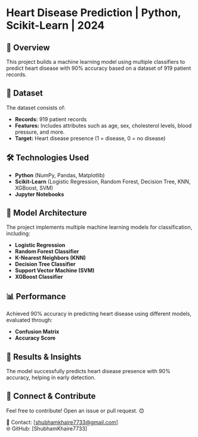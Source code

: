 # Heart Disease Prediction | Python, Scikit-Learn | 2024

## 📌 Overview
This project builds a machine learning model using multiple classifiers to predict heart disease with 90% accuracy based on a dataset of 919 patient records.

## 📂 Dataset
The dataset consists of:

- **Records:** 919 patient records
- **Features:** Includes attributes such as age, sex, cholesterol levels, blood pressure, and more.
- **Target:** Heart disease presence (1 = disease, 0 = no disease)

## 🛠️ Technologies Used
- **Python** (NumPy, Pandas, Matplotlib)
- **Scikit-Learn** (Logistic Regression, Random Forest, Decision Tree, KNN, XGBoost, SVM)
- **Jupyter Notebooks**

## 📖 Model Architecture
The project implements multiple machine learning models for classification, including:

- **Logistic Regression**
- **Random Forest Classifier**
- **K-Nearest Neighbors (KNN)**
- **Decision Tree Classifier**
- **Support Vector Machine (SVM)**
- **XGBoost Classifier**

## 📊 Performance
Achieved 90% accuracy in predicting heart disease using different models, evaluated through:

- **Confusion Matrix**
- **Accuracy Score**

## 📌 Results & Insights
The model successfully predicts heart disease presence with 90% accuracy, helping in early detection.

## 🔗 Connect & Contribute
Feel free to contribute! Open an issue or pull request. 😊

📧 Contact: [shubhamkhaire7733@gmail.com]  
🌐 GitHub: [ShubhamKhaire7733]
